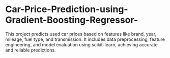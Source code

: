 # Car-Price-Prediction-using-Gradient-Boosting-Regressor-
This project predicts used car prices based on features like brand, year, mileage, fuel type, and transmission. It includes data preprocessing, feature engineering, and model evaluation using scikit-learn, achieving accurate and reliable predictions.
